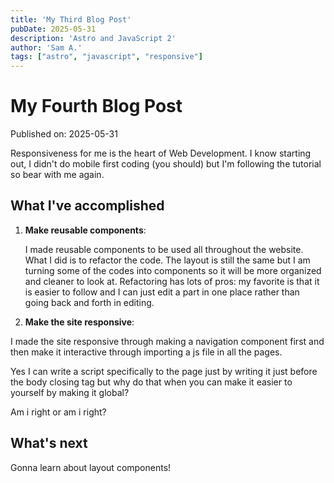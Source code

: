 ```yaml
---
title: 'My Third Blog Post'
pubDate: 2025-05-31
description: 'Astro and JavaScript 2'
author: 'Sam A.'
tags: ["astro", "javascript", "responsive"]
---
```

# My Fourth Blog Post

Published on: 2025-05-31

Responsiveness for me is the heart of Web Development. I know starting out, I didn't do mobile first coding (you should) but I'm following the tutorial so bear with me again. 

## What I've accomplished

1. **Make reusable components**:
   
   I made reusable components to be used all throughout the website. What I did is to refactor the code. The layout is still the same but I am turning some of the codes into components so it will be more organized and cleaner to look at. Refactoring has lots of pros: my favorite is that it is easier to follow and I can just edit a part in one place rather than going back and forth in editing. 

2. **Make the site responsive**: 
  
  I made the site responsive through making a navigation component first and then make it interactive through importing a js file in all the pages. 

  Yes I can write a script specifically to the page just by writing it just before the body closing tag but why do that when you can make it easier to yourself by making it global? 

  Am i right or am i right? 
   

## What's next

Gonna learn about layout components! 